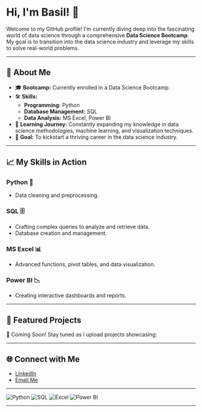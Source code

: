 # Hi, I'm Basil! 👋

Welcome to my GitHub profile! I'm currently diving deep into the fascinating world of data science through a comprehensive **Data Science Bootcamp**. My goal is to transition into the data science industry and leverage my skills to solve real-world problems.

---

## 🌟 About Me
- 🎓 **Bootcamp:** Currently enrolled in a Data Science Bootcamp.
- 🛠️ **Skills:**  
  - **Programming:** Python  
  - **Database Management:** SQL  
  - **Data Analysis:** MS Excel, Power BI
- 🌱 **Learning Journey:** Constantly expanding my knowledge in data science methodologies, machine learning, and visualization techniques.
- 🎯 **Goal:** To kickstart a thriving career in the data science industry.

---

## 📈 My Skills in Action
### Python 🐍
- Data cleaning and preprocessing.


### SQL 🗄️
- Crafting complex queries to analyze and retrieve data.
- Database creation and management.

### MS Excel 📊
- Advanced functions, pivot tables, and data visualization.

### Power BI 📉
- Creating interactive dashboards and reports.

---

## 📂 Featured Projects
🚀 Coming Soon! Stay tuned as I upload projects showcasing:


---

## 🌐 Connect with Me
- [LinkedIn](https://www.linkedin.com/in/basilbaby81)
- [Email Me](mailto:ohmyalerts@gmail.com)

---

![Python](https://img.shields.io/badge/-Python-3776AB?style=flat-square&logo=python&logoColor=white) ![SQL](https://img.shields.io/badge/-SQL-316192?style=flat-square&logo=postgresql&logoColor=white) ![Excel](https://img.shields.io/badge/-Excel-217346?style=flat-square&logo=microsoft-excel&logoColor=white) ![Power BI](https://img.shields.io/badge/-PowerBI-F2C811?style=flat-square&logo=powerbi&logoColor=black)

---

